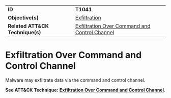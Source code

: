 |||
|---------|------------------------|
|**ID**|**T1041**|
|**Objective(s)**| [Exfiltration](https://github.com/MBCProject/mbc-markdown/tree/master/exfiltration)|
|**Related ATT&CK Technique(s)**|[Exfiltration Over Command and Control Channel](https://attack.mitre.org/techniques/T1041/)|


Exfiltration Over Command and Control Channel
=============================================
Malware may exfiltrate data via the command and control channel.

**See ATT&CK Technique:** [**Exfiltration Over Command and Control Channel**](https://attack.mitre.org/techniques/T1041).
